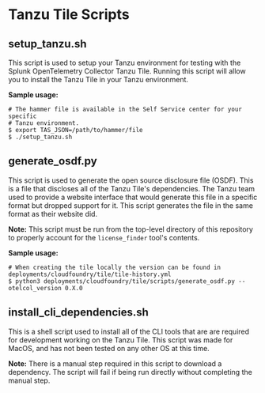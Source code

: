 # Tanzu Tile Scripts

## setup_tanzu.sh

This script is used to setup your Tanzu environment for testing with the Splunk OpenTelemetry Collector Tanzu Tile. Running
this script will allow you to install the Tanzu Tile in your Tanzu environment.

**Sample usage:**
```shell
# The hammer file is available in the Self Service center for your specific
# Tanzu environment.
$ export TAS_JSON=/path/to/hammer/file
$ ./setup_tanzu.sh
```

## generate_osdf.py

This script is used to generate the open source disclosure file (OSDF). This is a file that discloses all of the Tanzu
Tile's dependencies. The Tanzu team used to provide a website interface that would generate this file in a specific
format but dropped support for it. This script generates the file in the same format as their website did.

**Note:** This script must be run from the top-level directory of this repository to properly account for the
`license_finder` tool's contents.

**Sample usage:**
```shell
# When creating the tile locally the version can be found in deployments/cloudfoundry/tile/tile-history.yml
$ python3 deployments/cloudfoundry/tile/scripts/generate_osdf.py --otelcol_version 0.X.0
```

## install_cli_dependencies.sh

This is a shell script used to install all of the CLI tools that are are required for development
working on the Tanzu Tile. This script was made for MacOS, and has not been
tested on any other OS at this time.

**Note:** There is a manual step required in this script to download a dependency. The script will fail if being run directly
without completing the manual step.
